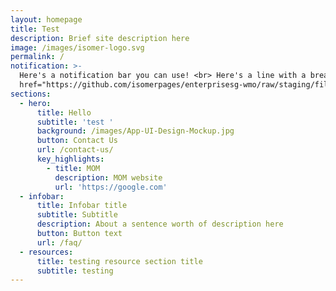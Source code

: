 ```yaml
---
layout: homepage
title: Test
description: Brief site description here
image: /images/isomer-logo.svg
permalink: /
notification: >-
  Here's a notification bar you can use! <br> Here's a line with a break<a
  href="https://github.com/isomerpages/enterprisesg-wmo/raw/staging/files/announcements/circular-cw-wm-200501-2-weights-and-measures-fee.pdf">test</a>
sections:
  - hero:
      title: Hello
      subtitle: 'test '
      background: /images/App-UI-Design-Mockup.jpg
      button: Contact Us
      url: /contact-us/
      key_highlights:
        - title: MOM
          description: MOM website
          url: 'https://google.com'
  - infobar:
      title: Infobar title
      subtitle: Subtitle
      description: About a sentence worth of description here
      button: Button text
      url: /faq/
  - resources:
      title: testing resource section title
      subtitle: testing
---
```

